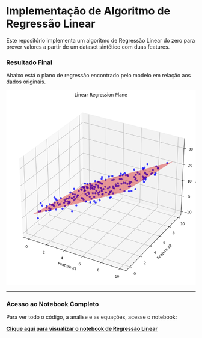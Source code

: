 # Implementação de Algoritmo de Regressão Linear

Este repositório implementa um algoritmo de Regressão Linear do zero para prever valores a partir de um dataset sintético com duas features.

### Resultado Final
Abaixo está o plano de regressão encontrado pelo modelo em relação aos dados originais.

![Gráfico de Regressão Linear 3D](linreg.png)

---

### Acesso ao Notebook Completo
Para ver todo o código, a análise e as equações, acesse o notebook:

**[Clique aqui para visualizar o notebook de Regressão Linear](linear_regression.ipynb)**
